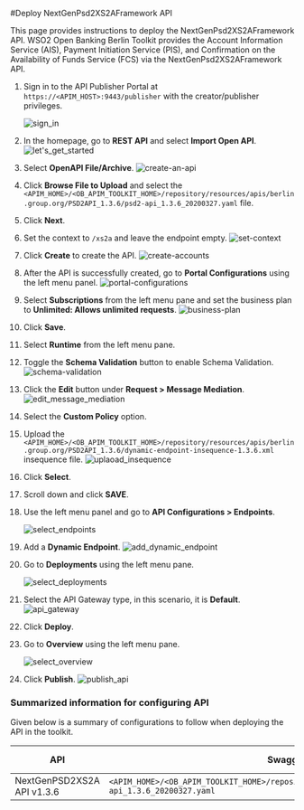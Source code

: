 #Deploy NextGenPsd2XS2AFramework API

This page provides instructions to deploy the NextGenPsd2XS2AFramework API. WSO2 Open Banking Berlin Toolkit
provides the Account Information Service (AIS), Payment Initiation Service (PIS), and Confirmation on the Availability
of Funds Service (FCS) via the NextGenPsd2XS2AFramework API.

1. Sign in to the API Publisher Portal at `https://<APIM_HOST>:9443/publisher` with the creator/publisher privileges.

    ![sign_in](../assets/img/get-started/quick-start-guide/sign-in.png)

2. In the homepage, go to **REST API** and select **Import Open API**. ![let's_get_started](../assets/img/get-started/quick-start-guide/lets-get-started.png)

3. Select **OpenAPI File/Archive**. ![create-an-api](../assets/img/get-started/quick-start-guide/create-an-api.png)

4. Click **Browse File to Upload** and select the `<APIM_HOME>/<OB_APIM_TOOLKIT_HOME>/repository/resources/apis/berlin.group.org/PSD2API_1.3.6/psd2-api_1.3.6_20200327.yaml` file.

5. Click **Next**.

6. Set the context to `/xs2a` and leave the endpoint empty. ![set-context](../assets/img/try-out/account-flow/set-context.png)

7. Click **Create** to create the API. ![create-accounts](../assets/img/get-started/quick-start-guide/create-accounts.png)

8. After the API is successfully created, go to **Portal Configurations** using the left menu panel. ![portal-configurations](../assets/img/get-started/quick-start-guide/portal-configurations.png)

9. Select **Subscriptions** from the left menu pane and set the business plan to **Unlimited: Allows unlimited requests**. ![business-plan](../assets/img/get-started/quick-start-guide/business-plan.png)

10. Click **Save**.

11. Select **Runtime** from the left menu pane.

12. Toggle the **Schema Validation** button to enable Schema Validation. ![schema-validation](../assets/img/get-started/quick-start-guide/schema-validation.png)

13. Click the **Edit** button under **Request > Message Mediation**. ![edit_message_mediation](../assets/img/get-started/quick-start-guide/edit-message-mediation.png)

14. Select the **Custom Policy** option.

15. Upload the `<APIM_HOME>/<OB_APIM_TOOLKIT_HOME>/repository/resources/apis/berlin.group.org/PSD2API_1.3.6/dynamic-endpoint-insequence-1.3.6.xml` insequence file. ![uplaoad_insequence](../assets/img/try-out/account-flow/upload-insequence.png)

16. Click **Select**.

17. Scroll down and click **SAVE**.

18. Use the left menu panel and go to **API Configurations > Endpoints**.

    ![select_endpoints](../assets/img/get-started/quick-start-guide/select-endpoints.png)

19. Add a **Dynamic Endpoint**. ![add_dynamic_endpoint](../assets/img/get-started/quick-start-guide/add_dynamic_endpoint.png)

20. Go to **Deployments** using the left menu pane.

    ![select_deployments](../assets/img/get-started/quick-start-guide/select-deployments.png)

21. Select the API Gateway type, in this scenario, it is **Default**. ![api_gateway](../assets/img/get-started/quick-start-guide/dcr-api-gateway.png)

22. Click **Deploy**.

23. Go to **Overview** using the left menu pane.

    ![select_overview](../assets/img/get-started/quick-start-guide/select-overview.png)

24. Click **Publish**. ![publish_api](../assets/img/get-started/quick-start-guide/publish-api.png)

### Summarized information for configuring API

Given below is a summary of configurations to follow when deploying the API in the toolkit.

| API | Swagger definition (yaml file) | Endpoint type| Message mediation (sequence file) |
|-----|--------------------------------|--------------|---------------------------------- |
| NextGenPSD2XS2A API v1.3.6 | `<APIM_HOME>/<OB_APIM_TOOLKIT_HOME>/repository/resources/apis/berlin.group.org/PSD2API_1.3.6/psd2-api_1.3.6_20200327.yaml` | Dynamic Endpoint | `<APIM_HOME>/<OB_APIM_TOOLKIT_HOME>/repository/resources/apis/berlin.group.org/PSD2API_1.3.6/dynamic-endpoint-insequence-1.3.6.xml` |